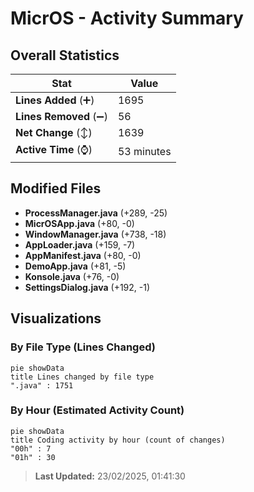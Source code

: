 # MicrOS - Activity Summary 

## Overall Statistics

| Stat                   | Value                                                             |
| ---------------------- | ----------------------------------------------------------------- |
| **Lines Added** (➕)   | 1695                                          |
| **Lines Removed** (➖) | 56                                        |
| **Net Change** (↕)    | 1639                |
| **Active Time** (⌚)   | 53 minutes |


## Modified Files
- **ProcessManager.java** (+289, -25)
- **MicrOSApp.java** (+80, -0)
- **WindowManager.java** (+738, -18)
- **AppLoader.java** (+159, -7)
- **AppManifest.java** (+80, -0)
- **DemoApp.java** (+81, -5)
- **Konsole.java** (+76, -0)
- **SettingsDialog.java** (+192, -1)

## Visualizations

### By File Type (Lines Changed)

```mermaid
pie showData
title Lines changed by file type
".java" : 1751
```

### By Hour (Estimated Activity Count)

```mermaid
pie showData
title Coding activity by hour (count of changes)
"00h" : 7
"01h" : 30
```


> **Last Updated:** 23/02/2025, 01:41:30